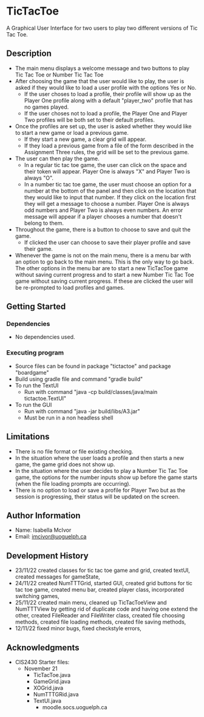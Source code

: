 # TicTacToe

A Graphical User Interface for two users to play two different versions of Tic Tac Toe.

## Description

* The main menu displays a welcome message and two buttons to play Tic Tac Toe or Number Tic Tac Toe
* After choosing the game that the user would like to play, the user is asked if they would like to load a user profile with the options Yes or No.
  * If the user choses to load a profile, their profile will show up as the Player One profile along with a default "player_two" profile that has no games played.
  * If the user choses not to load a profile, the Player One and Player Two profiles will be both set to their default profiles.
* Once the profiles are set up, the user is asked whether they would like to start a new game or load a previous game.
  * If they start a new game, a clear grid will appear.
  * If they load a previous game from a file of the form described in the Assignment Three rules, the grid will be set to the previous game.
* The user can then play the game.
  * In a regular tic tac toe game, the user can click on the space and their token will appear. Player One is always "X" and Player Two is always "O".
  * In a number tic tac toe game, the user must choose an option for a number at the bottom of the panel and then click on the location that they would like to input that number. If they click on the location first they will get a message to choose a number. Player One is always odd numbers and Player Two is always even numbers. An error message will appear if a player chooses a number that doesn't belong to them.
* Throughout the game, there is a button to choose to save and quit the game.
  * If clicked the user can choose to save their player profile and save their game.
* Whenever the game is not on the main menu, there is a menu bar with an option to go back to the main menu. This is the only way to go back. The other options in the menu bar are to start a new TicTacToe game without saving current progress and to start a new Number Tic Tac Toe game without saving current progress. If these are clicked the user will be re-prompted to load profiles and games.

## Getting Started

### Dependencies

* No dependencies used.

### Executing program

* Source files can be found in package "tictactoe" and package "boardgame"
* Build using gradle file and command "gradle build"
* To run the TextUI
    * Run with command "java -cp build/classes/java/main tictactoe.TextUI"
* To run the GUI
    * Run with command "java -jar build/libs/A3.jar"
    * Must be run in a non headless shell


## Limitations

* There is no file format or file existing checking.
* In the situation where the user loads a profile and then starts a new game, the game grid does not show up.
* In the situation where the user decides to play a Number Tic Tac Toe game, the options for the number inputs show up before the game starts (when the file loading prompts are occurring).
* There is no option to load or save a profile for Player Two but as the session is progressing, their status will be updated on the screen.

## Author Information

* Name: Isabella McIvor
* Email: imcivor@uoguelph.ca

## Development History

* 23/11/22
  created classes for tic tac toe game and grid, 
  created textUI, 
  created messages for gameState, 
* 24/11/22
  created NumTTTGrid, 
  started GUI, 
  created grid buttons for tic tac toe game, 
  created menu bar, 
  created player class, 
  incorporated switching games, 
* 25/11/22
  created main menu, 
  cleaned up TicTacToeView and NumTTTView by getting rid of duplicate code and having one extend the other, 
  created FileReader and FileWriter class, 
  created file choosing methods, 
  created file loading methods, 
  created file saving methods, 
* 12/11/22
  fixed minor bugs, 
  fixed checkstyle errors, 

## Acknowledgments

* CIS2430 Starter files:
    * November 21
      * TicTacToe.java
      * GameGrid.java
      * XOGrid.java
      * NumTTTGRid.java
      * TextUI.java
        * moodle.socs.uoguelph.ca
